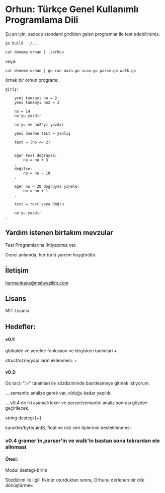 # Orhun: Türkçe Genel Kullanımlı Programlama Dili

Şu an için, sadece standard girdiden gelen programlar ile test edebilirsiniz.

```go build  ./...```

```cat deneme.orhun | ./orhun```

veya:

```cat deneme.orhun | go run main.go scan.go parse.go walk.go```

örnek bir orhun programı:
```
giriş:

	yeni tamsayı no = 2
	yeni tamsayı no2 = 3

	no = 14
	no'yu yazdır

	no'yu ve no2'yi yazdır

	yeni önerme test = yanlış

	test = (no <= 2)


	eğer test doğruysa:
		no = no + 3
	.
	değilse:
		no = no - 10
	.

	eğer no < 20 doğruysa yinele:
		no = no + 1
	.

	test = test veya doğru

	no'yu yazdır
.
```

## Yardım istenen birtakım mevzular

Test Programlarına ihtiyacımız var.

Genel anlamda, her türlü yardım hoşgörülür.

## İletişim

harmankaya@mshyazilim.com 

## Lisans

MIT Lisansı

## Hedefler:

#### v0.1:
globalde ve yerelde fonksiyon ve degisken tanimlari +

struct/ozne/yapi'ların eklenmesi. +

#### v0.2:

Go tarzı ":=" tanımları ile sözdiziminde basitleşmeye gitmek istiyorum.

...  semantic analize gerek var, olduğu kadar yapıldı.

... v0.4 de iki aşamalı lexer ve parser/semantic analiz sonrası gözden geçirilecek.

string destegi [+]

karakter/byte/uint8, float ve dizi veri tiplerinin desteklenmesi.


### v0.4 gramer'in,parser'in ve walk'in bastan sona tekrardan ele alinmasi

#### Ötesi:

Modul destegi-birim

Sözdizimi ile ilgili fikirler oturduktan sonra, Orhunu derlenen bir dile dönüştürmek 
